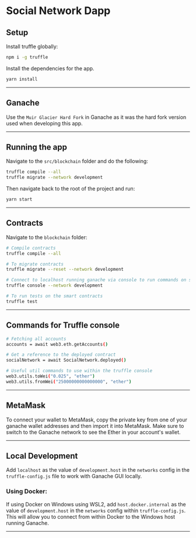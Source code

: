 # Social Network Dapp

## Setup

Install truffle globally:

```bash
npm i -g truffle
```

Install the dependencies for the app.

```bash
yarn install
```

---

## Ganache

Use the `Muir Glacier Hard Fork` in Ganache as it was the hard fork version used when developing this app.

---

## Running the app

Navigate to the `src/blockchain` folder and do the following:

```bash
truffle compile --all
truffle migrate --network development
```

Then navigate back to the root of the project and run:

```bash
yarn start
```

---

## Contracts

Navigate to the `blockchain` folder:

```bash
# Compile contracts
truffle compile --all

# To migrate contracts
truffle migrate --reset --network development

# Connect to localhost running ganache via console to run commands on smart contracts
truffle console --network development

# To run tests on the smart contracts
truffle test
```

---

## Commands for Truffle console

```bash
# Fetching all accounts
accounts = await web3.eth.getAccounts()

# Get a reference to the deployed contract
socialNetwork = await SocialNetwork.deployed()

# Useful util commands to use within the truffle console
web3.utils.toWei("0.025", "ether")
web3.utils.fromWei("25000000000000000", "ether")
```

---

## MetaMask

To connect your wallet to MetaMask, copy the private key from one of your ganache wallet addresses and then import it into MetaMask. Make sure to switch to the Ganache network to see the Ether in your account's wallet.

---

## Local Development

Add `localhost` as the value of `development.host` in the `networks` config in the `truffle-config.js` file to work with Ganache GUI locally.

### Using Docker:

If using Docker on Windows using WSL2, add `host.docker.internal` as the value of `development.host` in the `networks` config within `truffle-config.js`. This will allow you to connect from within Docker to the Windows host running Ganache.

---
